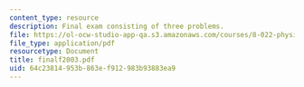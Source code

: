 ```yaml
---
content_type: resource
description: Final exam consisting of three problems.
file: https://ol-ocw-studio-app-qa.s3.amazonaws.com/courses/8-022-physics-ii-electricity-and-magnetism-fall-2004/64c23814953b863ef912983b93883ea9_finalf2003.pdf
file_type: application/pdf
resourcetype: Document
title: finalf2003.pdf
uid: 64c23814-953b-863e-f912-983b93883ea9
---
```


